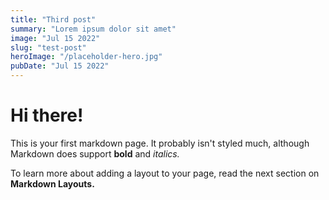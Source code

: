 ```yaml
---
title: "Third post"
summary: "Lorem ipsum dolor sit amet"
image: "Jul 15 2022"
slug: "test-post"
heroImage: "/placeholder-hero.jpg"
pubDate: "Jul 15 2022"
---
```


# Hi there!

This is your first markdown page. It probably isn't styled much, although
Markdown does support **bold** and _italics._

To learn more about adding a layout to your page, read the next section on **Markdown Layouts.**